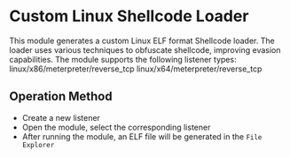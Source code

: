 # Custom Linux Shellcode Loader

This module generates a custom Linux ELF format Shellcode loader.
The loader uses various techniques to obfuscate shellcode, improving evasion capabilities.
The module supports the following listener types:
linux/x86/meterpreter/reverse_tcp linux/x64/meterpreter/reverse_tcp

## Operation Method

+ Create a new listener
+ Open the module, select the corresponding listener
+ After running the module, an ELF file will be generated in the `File Explorer`
